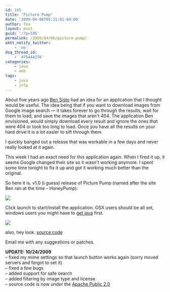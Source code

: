 ```yaml
---
id: 145
title: 'Picture Pump'
date: '2009-04-06T05:21:01-04:00'
author: Tea
layout: post
guid: '/?p=145'
permalink: /2009/04/06/picture-pump/
aktt_notify_twitter:
    - 'no'
dsq_thread_id:
    - '475444276'
categories:
    - java
    - web
tags:
    - java
    - jnlp
---
```


About five years ago [Ben Sisto](http://www.51570.org/) had an idea for an application that I thought would be useful. The idea being that if you want to download images from Google image search — it takes forever to go through the results, wait for them to load, and save the images that aren't 404. The application Ben envisioned, would simply download every result and ignore the ones that were 404 or took too long to load. Once you have all the results on your hard drive it is a lot easier to sift through them.

I quickly banged out a release that was workable in a few days and never really looked at it again.

This week I had an exact need for this application again. When I fired it up, it seems Google changed their site so it wasn't working anymore. I spent some time tonight to fix it up and got it working much better than the original.

So here it is. v1.0 (i guess) release of Picture Pump (named after the site Ben ran at the time – HoneyPump):

![](/img/entries/PicturePump_screenshot.png)

Click launch to start/install the application. OSX users should be all set, windows users you might have to [get java](http://www.java.com) first.

[![](/img/webstart_button.gif)](/apps/PicturePump/launch.jnlp)

also, hey look. [source code](/apps/PicturePump/picturepump.zip)

Email me with any suggestions or patches.

**UPDATE: 10/24/2009**  
– fixed my mime settings so that launch button works again (sorry moved servers and forgot to set it)  
– fixed a few bugs  
– added support for safe search  
– added filtering by image type and license  
– source code is now under the [Apache Public 2.0](http://en.wikipedia.org/wiki/Apache_License)